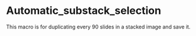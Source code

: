 # Automatic_substack_selection
This macro is for duplicating every 90 slides in a stacked image and save it.
